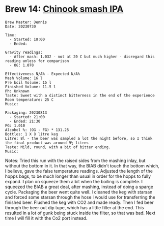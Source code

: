 # Brew 14: [Chinook smash IPA](../brews/chinook_smash_ipa_v2.md)
```
Brew Master: Dennis
Date: 20230730

Time:
  - Started: 10:00
  - Ended:

Gravity readings:
  - After mash: 1.032 - not at 20 C but much higher - disregard this reading unless for comparison
  - OG: 1.070

Effectiveness N/A% - Expected N/A%
Mash Volume: 16 l
Pre boil Volume: 15 l
Finished Volume: 11.5 l
Ph: Unknown
Taste: Sweet with a distinct bitterness in the end of the experience
Room temperature: 25 C
Music:
```

```
Packaging: 20230813
  - Started: 21:00
  - Ended: 21:30
FG: 1.010
Alcohol %: (OG - FG) * 131.25
Bottles: 1 X 8 litre keg
Litre: 8l - the beer was sampled a lot the night before, so I think the final product was around 9½ litres
Taste: Mild, round, with a bit of bitter ending.
Music:
```

Notes:
  Tried this run with the raised sides from the mashing inlay, but without the bottom in it. In that way, the BIAB didn't touch the bottom which, I believe, gave the false temperature readings.
  Adjusted the length of the hopps bags, to be much longer than usual in order for the hopps to fully expand. I plan on squeeze them a bit when the boiling is complete.
  I squeezed the BIAB a great deal, after mashing, instead of doing a sparge cycle.
  Packaging the beer went quite well. I cleaned the keg with starsan and forced some starsan through the hose I would use for transferring the finished beer. Flushed the keg with CO2 and made ready.
  Then I fed beer through the beer out dip tupe, which has a little filter at the end. This resulted in a lot of gunk being stuck inside the filter, so that was bad. Next time I will fill it with the Co2 port instead.

